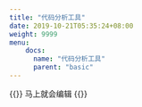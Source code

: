 ```yaml
---
title: "代码分析工具"
date: 2019-10-21T05:35:24+08:00
weight: 9999
menu:
    docs:
      name: "代码分析工具"
      parent: "basic"
---
```



{{<adm type="tip" title="提醒" >}}
马上就会编辑
{{</adm >}}